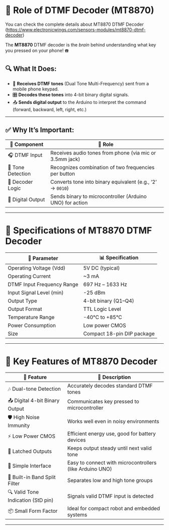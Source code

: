 # 🎯 **Role of DTMF Decoder (MT8870)**

You can check the complete details about MT8870 DTMF Decoder (https://www.electronicwings.com/sensors-modules/mt8870-dtmf-decoder)

The **MT8870** DTMF decoder is the *brain* behind understanding what key you pressed on your phone! ☎️

## 🔍 What It Does:
- 🎵 **Receives DTMF tones** (Dual Tone Multi-Frequency) sent from a mobile phone keypad.
- 🎛️ **Decodes these tones** into 4-bit binary digital signals.
- 📤 **Sends digital output** to the Arduino to interpret the command (forward, backward, left, right, etc.)

---

## ✅ Why It’s Important:
| 🔧 Component | 📌 Role |
|-------------|---------|
| 🎧 DTMF Input | Receives audio tones from phone (via mic or 3.5mm jack) |
| 🔄 Tone Detection | Recognizes combination of two frequencies per button |
| 🧠 Decoder Logic | Converts tone into binary equivalent (e.g., ‘2’ → `0010`) |
| 🔌 Digital Output | Sends binary to microcontroller (Arduino UNO) for action |

---

# 📐 **Specifications of MT8870 DTMF Decoder**

| 🔢 Parameter                        | 📊 Specification                         |
|-----------------------------------|------------------------------------------|
| Operating Voltage (Vdd)           | 5V DC (typical)                           |
| Operating Current                 | ~3 mA                                     |
| DTMF Input Frequency Range        | 697 Hz – 1633 Hz                          |
| Input Signal Level (min)          | -25 dBm                                   |
| Output Type                       | 4-bit binary (Q1–Q4)                      |
| Output Format                     | TTL Logic Level                           |
| Temperature Range                 | -40°C to +85°C                            |
| Power Consumption                 | Low power CMOS                            |
| Size                              | Compact 18-pin DIP package                |

---

# 🌟 **Key Features of MT8870 Decoder**

| 🌟 Feature                             | 💬 Description |
|--------------------------------------|----------------|
| 🎶 Dual-tone Detection                | Accurately decodes standard DTMF tones |
| 📤 Digital 4-bit Binary Output        | Communicates key pressed to microcontroller |
| 🛡️ High Noise Immunity                | Works well even in noisy environments |
| ⚡ Low Power CMOS                     | Efficient energy use, good for battery devices |
| 🔁 Latched Outputs                    | Keeps output steady until next valid tone |
| 🧱 Simple Interface                   | Easy to connect with microcontrollers (like Arduino UNO) |
| 🧰 Built-in Band Split Filter         | Separates low and high tone groups |
| 🔍 Valid Tone Indication (StD pin)   | Signals valid DTMF input is detected |
| 📦 Small Form Factor                 | Ideal for compact robot and embedded systems |

---
